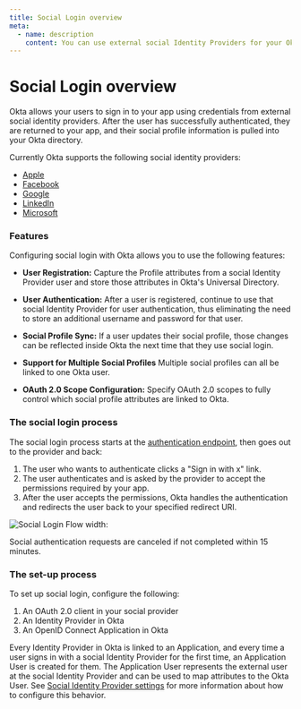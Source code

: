 ```yaml
---
title: Social Login overview
meta:
  - name: description
    content: You can use external social Identity Providers for your Okta apps. Learn more about the accepted features and the social sign-in process.
---
```


# Social Login overview

Okta allows your users to sign in to your app using credentials from external social identity providers. After the user has successfully authenticated, they are returned to your app, and their social profile information is pulled into your Okta directory.

Currently Okta supports the following social identity providers:

- [Apple](/docs/guides/add-an-external-idp/apple/before-you-begin/)
- [Facebook](/docs/guides/add-an-external-idp/facebook/before-you-begin/)
- [Google](/docs/guides/add-an-external-idp/google/before-you-begin/)
- [LinkedIn](/docs/guides/add-an-external-idp/linkedin/before-you-begin/)
- [Microsoft](/docs/guides/add-an-external-idp/microsoft/before-you-begin/)

### Features

Configuring social login with Okta allows you to use the following features:

* **User Registration:** Capture the Profile attributes from a social Identity Provider user and store those attributes in Okta's Universal Directory.

* **User Authentication:** After a user is registered, continue to use that social Identity Provider for user authentication, thus eliminating the need to store an additional username and password for that user.

* **Social Profile Sync:** If a user updates their social profile, those changes can be reflected inside Okta the next time that they use social login.

* **Support for Multiple Social Profiles** Multiple social profiles can all be linked to one Okta user.

* **OAuth 2.0 Scope Configuration:** Specify OAuth 2.0 scopes to fully control which social profile attributes are linked to Okta.

### The social login process

The social login process starts at the [authentication endpoint](/docs/reference/api/oidc/#authorize), then goes out to the provider and back:

1. The user who wants to authenticate clicks a "Sign in with x" link.
2. The user authenticates and is asked by the provider to accept the permissions required by your app.
3. After the user accepts the permissions, Okta handles the authentication and redirects the user back to your specified redirect URI.

![Social Login Flow width:](/img/social_login_flow.png "Social Login Flow width:")

<!-- Source for image. Generated using http://www.plantuml.com/plantuml/uml/

@startuml
skinparam monochrome true

participant "Okta" as ok
participant "User Agent" as ua
participant "Social Identity Provider" as idp

ua -> ok: Get /oauth2/v1/authorize
ok -> ua: 302 to IdP's Authorize Endpoint + state
ua -> idp: GET IdP's Authorize Endpoint + state
ua <-> idp: User authenticates
idp -> ua: 302 to /oauth2/v1/authorize/callback + state  + code
ua -> ok: GET /oauth2/v1/authorize/callback + state  + code
ok -> ua: 302 to redirect_uri
@enduml
-->

Social authentication requests are canceled if not completed within 15 minutes.

### The set-up process

To set up social login, configure the following:

1. An OAuth 2.0 client in your social provider
2. An Identity Provider in Okta
3. An OpenID Connect Application in Okta

Every Identity Provider in Okta is linked to an Application, and every time a user signs in with a social Identity Provider for the first time, an Application User is created for them. The Application User represents the external user at the social Identity Provider and can be used to map attributes to the Okta User. See [Social Identity Provider settings](/docs/reference/social-settings/) for more information about how to configure this behavior.
